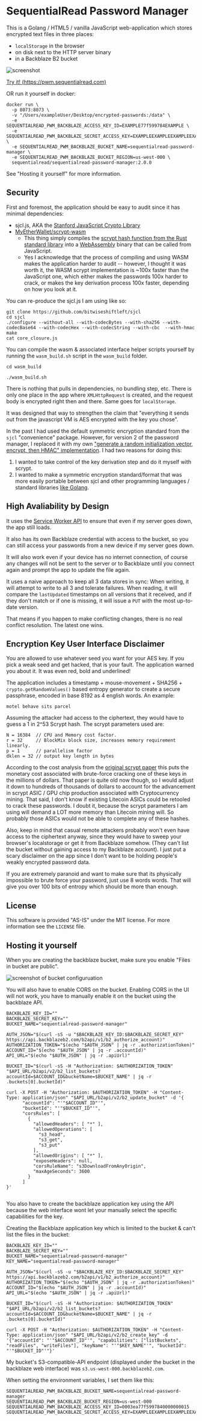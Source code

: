 
# SequentialRead Password Manager

This is a Golang / HTML5  / vanilla JavaScript web-application which stores encrypted text files in three places:

 - `localStorage` in the browser
 - on disk next to the HTTP server binary
 - in a Backblaze B2 bucket

![screenshot](readme/screenshot.png)

[Try it! (https://pwm.sequentialread.com) ](https://pwm.sequentialread.com)

OR run it yourself in docker:

```
docker run \
  -p 8073:8073 \
  -v "/Users/exampleUser/Desktop/encrypted-passwords:/data" \
  -e SEQUENTIALREAD_PWM_BACKBLAZE_ACCESS_KEY_ID=EXAMPLE77f599784EXAMPLE \
  -e SEQUENTIALREAD_PWM_BACKBLAZE_SECRET_ACCESS_KEY=EXAMPLEEXAMPLEEXAMPLEEXAMPLEKEY \
  -e SEQUENTIALREAD_PWM_BACKBLAZE_BUCKET_NAME=sequentialread-password-manager \
  -e SEQUENTIALREAD_PWM_BACKBLAZE_BUCKET_REGION=us-west-000 \
  sequentialread/sequentialread-password-manager:2.0.0
```

See "Hosting it yourself" for more information.

## Security

First and foremost, the application should be easy to audit since it has minimal dependencies: 

 - sjcl.js, AKA the [Stanford JavaScript Crypto Library](https://bitwiseshiftleft.github.io/sjcl/)
 - [MyEtherWallet/scrypt-wasm](https://github.com/MyEtherWallet/scrypt-wasm)
   - This thing simply compiles the [scrypt hash function from the Rust standard library](https://docs.rs/rust-crypto/0.2.36/crypto/scrypt/index.html) into a [WebAssembly](https://webassembly.org/) binary that can be called from JavaScript.
   - Yes I acknowledge that the process of compiling and using WASM makes the application harder to audit -- however, I thought it was worth it, the WASM scrypt implementation is ~100x faster than the JavaScript one, which either makes the passwords 100x harder to crack, or makes the key derivation process 100x faster, depending on how you look at it.

You can re-produce the sjcl.js I am using like so: 

```
git clone https://github.com/bitwiseshiftleft/sjcl
cd sjcl
./configure --without-all --with-codecBytes --with-sha256 --with-codecBase64 --with-codecHex --with-codecString --with-cbc  --with-hmac 
make
cat core_closure.js
```

You can compile the wasm & associated interface helper scripts yourself by running the `wasm_build.sh` script in the `wasm_build` folder.

```
cd wasm_build

./wasm_build.sh
```

There is nothing that pulls in dependencies, no bundling step, etc. There is only one place in the app where `XMLHttpRequest` is created, and the request body is encrypted right then and there. Same goes for `localStorage`.

It was designed that way to strengthen the claim that "everything it sends out from the javascript VM is AES encrypted with the key you chose".

In the past I had used the default symmetric encryption standard from the `sjcl` "convenience" package. However, for version 2 of the password manager, I replaced it with my own ["generate a random initialization vector, encrypt, then HMAC" implementation](https://git.sequentialread.com/forest/sequentialread-password-manager/src/b970d6abffdadfc221118d1b46e8bc0fcb4eed89/static/application.js#L230). I had two reasons for doing this: 

  1. I wanted to take control of the key derivation step and do it myself with scrypt.
  1. I wanted to make a symmetric encryption standard/format that was more easily portable between sjcl and other programming languages / standard libraries [like Golang](https://git.sequentialread.com/forest/rootsystem/src/a4034f9cb08ac9d5981365f7d1dbd5e114e1895f/objectStorage/e2eeObjectStorage.go#L121).

## High Avaliability by Design

 It uses the [Service Worker API](https://developer.mozilla.org/en-US/docs/Web/API/Service_Worker_API/Using_Service_Workers) to ensure that even if my server goes down, the app still loads.

 It also has its own Backblaze credential with access to the bucket, so you can still access your passwords from a new device if my server goes down.

 It will also work even if your device has no internet connection, of course any changes will not be sent to the server or to Backblaze until you connect again and prompt the app to update the file again.

 It uses a naive approach to keep all 3 data stores in sync: When writing, it will attempt to write to all 3 and tolerate failures. When reading, it will compare the `lastUpdated` timestamps on all versions that it received, and if they don't match or if one is missing, it will issue a `PUT` with the most up-to-date version.

 That means if you happen to make conflicting changes, there is no real conflict resolution. The latest one wins.

## Encryption Key User Interface Disclaimer

You are allowed to use whatever seed you want for your AES key. If you pick a weak seed and get hacked, that is your fault. The application warned you about it. It was even red, bold and underlined!

The application includes a timestamp + mouse-movement + SHA256 + `crypto.getRandomValues()` based entropy generator to create a secure passphrase, encoded in base 8192 as 4 english words. An example:

`motel behave sits parcel`

Assuming the attacker had access to the ciphertext, they would have to guess a 1 in 2^53 Scrypt hash. The scrypt parameters used are: 

```
N = 16384  // CPU and Memory cost factor.
r = 32     // BlockMix block size, increases memory requirement linearly.
p = 1      // parallelism factor
dklen = 32 // output key length in bytes
```

According to the cost analysis from the [original scrypt paper](http://www.tarsnap.com/scrypt/scrypt.pdf) this puts the monetary cost associated with brute-force cracking one of these keys in the millions of dollars. That paper is quite old now though, so I would adjust it down to hundreds of thousands of dollars to account for the advancement in scrypt ASIC / GPU chip production associated with Cryptocurrency mining. That said, I don't know if existing Litecoin ASICs could be retooled to crack these passwords. I doubt it, because the scrypt parameters I am using will demand a LOT more memory than Litecoin mining will. So probably those ASICs would not be able to complete any of these hashes. 

Also, keep in mind that casual remote attackers probably won't even have access to the ciphertext anyway, since they would have to sweep your browser's localstorage or get it from Backblaze somehow. (They can't list the bucket without gaining access to my Backblaze account). I just put a scary disclaimer on the app since I don't want to be holding people's weakly encrypted password data.

If you are extremely paranoid and want to make sure that its physically impossible to brute force your password, just use 8 words words. That will give you over 100 bits of entropy which should be more than enough.


## License

 This software is provided "AS-IS" under the MIT license. For more information see the `LICENSE` file.

## Hosting it yourself

When you are creating the backblaze bucket, make sure you enable "Files in bucket are public". 

![screenshot of bucket configuruation](readme/bucket.png)

You will also have to enable CORS on the bucket.  Enabling CORS in the UI will not work, you have to manually enable it on the bucket using the backblaze API. 

```
BACKBLAZE_KEY_ID=""
BACKBLAZE_SECRET_KEY=""
BUCKET_NAME="sequentialread-password-manager"

AUTH_JSON="$(curl -sS -u "$BACKBLAZE_KEY_ID:$BACKBLAZE_SECRET_KEY" https://api.backblazeb2.com/b2api/v1/b2_authorize_account)"
AUTHORIZATION_TOKEN="$(echo "$AUTH_JSON" | jq -r .authorizationToken)"
ACCOUNT_ID="$(echo "$AUTH_JSON" | jq -r .accountId)"
API_URL="$(echo "$AUTH_JSON" | jq -r .apiUrl)"

BUCKET_ID="$(curl -sS -H "Authorization: $AUTHORIZATION_TOKEN" "$API_URL/b2api/v2/b2_list_buckets?accountId=$ACCOUNT_ID&bucketName=$BUCKET_NAME" | jq -r .buckets[0].bucketId)"

curl -X POST -H "Authorization: $AUTHORIZATION_TOKEN" -H "Content-Type: application/json" "$API_URL/b2api/v2/b2_update_bucket" -d '{
      "accountId": "'"$ACCOUNT_ID"'",
      "bucketId": "'"$BUCKET_ID"'",
      "corsRules": [
        {
          "allowedHeaders": [ "*" ],
          "allowedOperations": [
            "s3_head",
            "s3_get",
            "s3_put"
          ],
          "allowedOrigins": [ "*" ],
          "exposeHeaders": null,
          "corsRuleName": "s3DownloadFromAnyOrigin",
          "maxAgeSeconds": 3600
        }
      ]
}'


```


You also have to create the backblaze application key using the API because the web interface wont let your manually select the specific capabilities for the key.

Creating the Backblaze application key which is limited to the bucket & can't list the files in the bucket:

```
BACKBLAZE_KEY_ID=""
BACKBLAZE_SECRET_KEY=""
BUCKET_NAME="sequentialread-password-manager"
KEY_NAME="sequentialread-password-manager"

AUTH_JSON="$(curl -sS -u "$BACKBLAZE_KEY_ID:$BACKBLAZE_SECRET_KEY" https://api.backblazeb2.com/b2api/v1/b2_authorize_account)"
AUTHORIZATION_TOKEN="$(echo "$AUTH_JSON" | jq -r .authorizationToken)"
ACCOUNT_ID="$(echo "$AUTH_JSON" | jq -r .accountId)"
API_URL="$(echo "$AUTH_JSON" | jq -r .apiUrl)"

BUCKET_ID="$(curl -sS -H "Authorization: $AUTHORIZATION_TOKEN" "$API_URL/b2api/v2/b2_list_buckets?accountId=$ACCOUNT_ID&bucketName=$BUCKET_NAME" | jq -r .buckets[0].bucketId)"

curl -X POST -H "Authorization: $AUTHORIZATION_TOKEN" -H "Content-Type: application/json" "$API_URL/b2api/v2/b2_create_key" -d '{"accountId": "'"$ACCOUNT_ID"'", "capabilities": ["listBuckets", "readFiles", "writeFiles"], "keyName": "'"$KEY_NAME"'", "bucketId": "'"$BUCKET_ID"'"}'

```

My bucket's S3-compatible-API endpoint (displayed under the bucket in the backblaze web interface) was `s3.us-west-000.backblazeb2.com`.

When setting the environment variables, I set them like this: 

```
SEQUENTIALREAD_PWM_BACKBLAZE_BUCKET_NAME=sequentialread-password-manager
SEQUENTIALREAD_PWM_BACKBLAZE_BUCKET_REGION=us-west-000
SEQUENTIALREAD_PWM_BACKBLAZE_ACCESS_KEY_ID=0003ea77f5997840000000015
SEQUENTIALREAD_PWM_BACKBLAZE_SECRET_ACCESS_KEY=EXAMPLEEXAMPLEEXAMPLEEXAMPLE
```